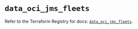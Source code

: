 # `data_oci_jms_fleets`

Refer to the Terraform Registry for docs: [`data_oci_jms_fleets`](https://registry.terraform.io/providers/oracle/oci/7.19.0/docs/data-sources/jms_fleets).
